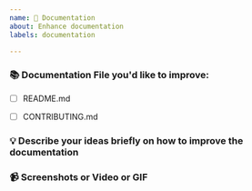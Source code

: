 ```yaml
---
name: 📔 Documentation
about: Enhance documentation
labels: documentation

---
```


### 📚 Documentation File you'd like to improve:

<!-- Let us know the files you'd like to enhance by checking the checkboxes `[x]`: -->

- [ ] README.md
- [ ] CONTRIBUTING.md


### 💡 Describe your ideas briefly on how to improve the documentation

<!-- A clear and concise description of what your idea is -->


### 📹 Screenshots or Video or GIF

<!-- Attach screenshots or video of GIF if applicable -->



